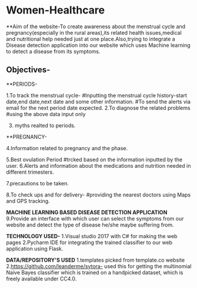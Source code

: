 # Women-Healthcare

**Aim of the website-To create awareness about the menstrual cycle and pregnancy(especially in the rural areas),its related health issues,medical and nutritional help needed just at one place.Also,trying to integrate a Disease detection application into our website which uses Machine learning to detect a disease from its symptoms.

## Objectives-

**PERIODS-

1.To track the menstrual cycle-
                #Inputting the menstrual cycle history-start date,end date,next date and some other information.
	#To send the alerts via email for the next period date expected.
2.To diagnose the related problems
	#using the above data input only 

3. myths realted to periods.

**PREGNANCY-

4.Information related to pregnancy and the phase.

5.Best ovulation Period
	#trcked based on the information inputted by the user.
6.Alerts and information about the medications and nutrition needed in different trimesters.

7.precautions to be taken.

8.To check ups and for delivery-
	#providing the nearest doctors using Maps and GPS tracking.

**MACHINE LEARNING BASED DISEASE DETECTION APPLICATION**
9.Provide an interface with which user can select the symptoms from our website and detect the type of disease he/she maybe suffering from.


**TECHNOLOGY USED-**
1.Visual studio 2017 with C# for making the web pages 
2.Pycharm IDE for integrating the trained classifier to our web application using Flask.

**DATA/REPOSITORY'S USED**
1.templates picked from template.co website
2.https://github.com/leanderme/sytora- used this for getting the  multinomial Naive Bayes classifier which is trained on a handpicked dataset, which is freely available under CC4.0.



 
